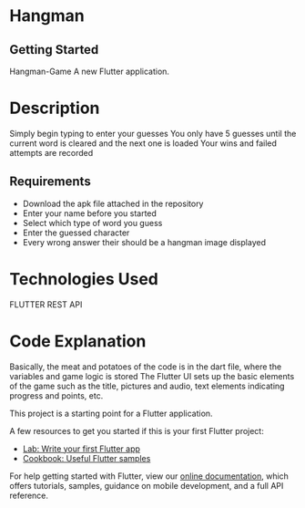 # Hangman
## Getting Started

Hangman-Game
A new Flutter application.

<h1>Description</h1>

Simply begin typing to enter your guesses
You only have 5 guesses until the current word is cleared and the next one is loaded
Your wins and failed attempts are recorded

<h2>Requirements</h2>
<ul>
<li>Download the apk file attached in the repository</li>
<li> Enter your name before you started</li>
<li> Select which type of word you guess</li>
<li> Enter the guessed character</li>
<li> Every wrong answer their should be a hangman image displayed</li></ul>

<h1>Technologies Used</h1>

FLUTTER
REST API

<h1>Code Explanation</h1>

Basically, the meat and potatoes of the code is in the dart file, where the variables and game logic is stored
The Flutter UI sets up the basic elements of the game such as the title, pictures and audio, text elements indicating progress and points, etc.



This project is a starting point for a Flutter application.

A few resources to get you started if this is your first Flutter project:

- [Lab: Write your first Flutter app](https://flutter.dev/docs/get-started/codelab)
- [Cookbook: Useful Flutter samples](https://flutter.dev/docs/cookbook)

For help getting started with Flutter, view our
[online documentation](https://flutter.dev/docs), which offers tutorials,
samples, guidance on mobile development, and a full API reference.
